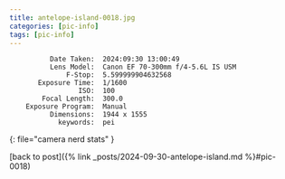 ```yaml
---
title: antelope-island-0018.jpg
categories: [pic-info]
tags: [pic-info]
---
```


```text
          Date Taken:  2024:09:30 13:00:49
          Lens Model:  Canon EF 70-300mm f/4-5.6L IS USM
              F-Stop:  5.599999904632568
       Exposure Time:  1/1600
                 ISO:  100
        Focal Length:  300.0
    Exposure Program:  Manual
          Dimensions:  1944 x 1555
            keywords:  pei
```
{: file="camera nerd stats" }

[back to post]({% link _posts/2024-09-30-antelope-island.md %}#pic-0018)